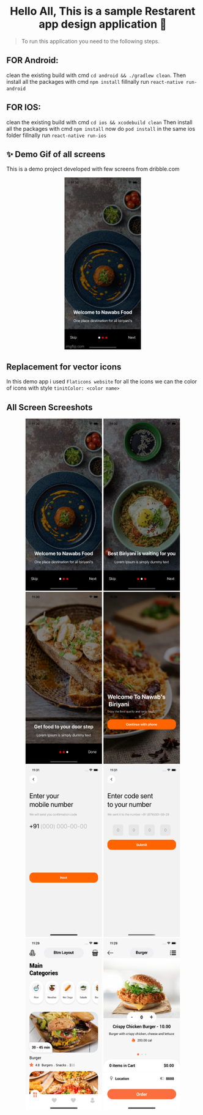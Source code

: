<h1 align="center">Hello All, This is a sample Restarent app design application 👋</h1>


> To run this application you need to the following steps.<br /> 

## FOR Android:
clean the existing build with cmd `cd android && ./gradlew clean`.
Then install all the packages with cmd `npm install`
fillnally run `react-native run-android`

## FOR IOS:

clean the existing build with cmd `cd ios && xcodebuild clean`
Then install all the packages with cmd `npm install`
now do `pod install` in the same ios folder
fillnally run `react-native run-ios`

## ✨ Demo Gif of all screens

This is a demo project developed with few screens from dribble.com
<p align="center">
  <img width="200" height="450" src="./readmeimg/nawabs.gif" alt="cli output"/>
</p>

## Replacement for vector icons
In this demo app i used `Flaticons website` for all the icons we can the color of icons with style `tinitColor: <color name>`


## All Screen Screeshots


<p align="center">
  <img width="200" height="450" src="./readmeimg/nawabs1.png" alt="cli output"/>
  <img width="200" height="450" src="./readmeimg/nawabs2.png" alt="cli output"/>
  <img width="200" height="450" src="./readmeimg/nawabs3.png" alt="cli output"/>
  <img width="200" height="450" src="./readmeimg/nawabs4.png" alt="cli output"/>
  <img width="200" height="450" src="./readmeimg/nawabs5.png" alt="cli output"/>
  <img width="200" height="450" src="./readmeimg/nawabs6.png" alt="cli output"/>
  <img width="200" height="450" src="./readmeimg/nawabs7.png" alt="cli output"/>
  <img width="200" height="450" src="./readmeimg/nawabs8.png" alt="cli output"/>
</p>



